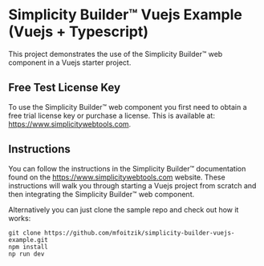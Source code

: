 # Simplicity Builder&trade; Vuejs Example (Vuejs + Typescript)

This project demonstrates the use of the Simplicity Builder&trade; web component in a Vuejs starter project.

## Free Test License Key
To use the Simplicity Builder&trade; web component you first need to obtain a free trial license key or purchase a license. This is available at: <https://www.simplicitywebtools.com>.

## Instructions
You can follow the instructions in the Simplicity Builder&trade; documentation found on the <https://www.simplicitywebtools.com> website. These instructions will walk you through starting a Vuejs project from scratch and then integrating the Simplicity Builder&trade; web component.

Alternatively you can just clone the sample repo and check out how it works:

```
git clone https://github.com/mfoitzik/simplicity-builder-vuejs-example.git
npm install
np run dev
```

